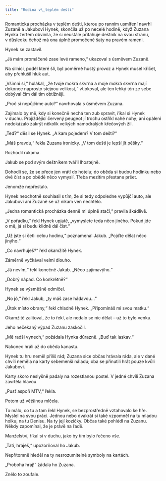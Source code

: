 ```yaml
---
title: "Rodina v\_teplém dešti"
---
```


Romantická procházka v teplém dešti, kterou po ranním usmíření navrhl Zuzaně a Jakubovi Hynek, skončila už po necelé hodině, když Zuzana Hynka žertem obvinila, že si neustále přitahuje deštník na svou stranu, v důsledku čehož má ona úplně promočené šaty na pravém rameni.

  

Hynek se zastavil.

„Já mám promáčené zase levé rameno,“ ukazoval s úsměvem Zuzaně.

Na silnici, podél které šli, byl poměrně hustý provoz a Hynek musel křičet, aby přehlušil hluk aut.

„Všimni si,“ hulákal, „že tvoje mokrá skvrna a moje mokrá skvrna mají dokonce naprosto stejnou velikost,“ vtipkoval, ale ten lehký tón ze sebe dobýval čím dál tím obtížněji.

„Proč si nepůjčíme auto?“ navrhovala s úsměvem Zuzana.

Zajímalo by mě, kdy si konečně nechá ten zub spravit, říkal si Hynek v duchu. Projíždějící červený peugeot jí trochu ostříkl nahé nohy; ani opálení nedokázalo zakrýt několik velkých namodralých křečových žil.

„Teď?“ děsil se Hynek. „A kam pojedem? V tom dešti?“

„Máš pravdu,“ řekla Zuzana ironicky. „V tom dešti je lepší jít pěšky.“

Rozhodil rukama.

Jakub se pod svým deštníkem tvářil lhostejně.

Dohodli se, že se přece jen vrátí do hotelu; do oběda si budou hodinku nebo dvě číst a po obědě něco vymyslí. Třeba mezitím přestane pršet.

Jenomže nepřestalo.

Hynek neochotně souhlasil s tím, že si tedy odpoledne vypůjčí auto, ale Jakubovi ani Zuzaně se už nikam ven nechtělo.

„Jedna romantická procházka denně mi úplně stačí,“ pravila škádlivě.

„V pořádku,“ řekl Hynek upjatě, „vymyslete teda něco jiného. Pokud jde o mě, já si budu klidně dál číst.“

„Už jste si četli celou hodinu,“ poznamenal Jakub. „Pojďte dělat něco jinýho.“

„Co navrhuješ?“ řekl okamžitě Hynek.

Záměrně vyčkával velmi dlouho.

„Já nevím,“ řekl konečně Jakub. „Něco zajímavýho.“

„Dobrý nápad. Co konkrétně?“

Hynek se výsměšně odmlčel.

„No jó,“ řekl Jakub, „ty máš zase hádavou…“

„Útok místo obrany,“ řekl chladně Hynek. „Připomínáš mi svou matku.“

Okamžitě zalitoval, že to řekl, ale nedalo se nic dělat – už to bylo venku.

Jeho nečekaný výpad Zuzanu zaskočil.

„Mě radši vynech,“ požádala Hynka důrazně. „Buď tak laskav.“

Nakonec hráli až do oběda kanastu.

Hynek tu hru neměl příliš rád; Zuzana sice občas hrávala ráda, ale v dané chvíli neměla na karty sebemenší náladu; oba se přinutili hrát pouze kvůli Jakubovi.

Karty skoro neslyšně padaly na rozestlanou postel. V jedné chvíli Zuzana zavrtěla hlavou.

„Pusť aspoň MTV,“ řekla.

Potom už většinou mlčela.

To málo, co tu a tam řekl Hynek, se bezprostředně vztahovalo ke hře. Myslel na svou práci. Jednou nebo dvakrát si také vzpomněl na tu mladou holku, na tu Denisu. Na ty její kozičky. Občas také pohlédl na Zuzanu. Někdy zapomínal, že je právě na řadě.

Manželství, říkal si v duchu, jako by tím bylo řečeno vše.

„Tati, hraješ,“ upozorňoval ho Jakub.

Nepřítomně hleděl na ty nesrozumitelné symboly na kartách.

„Proboha hraj!“ žádala ho Zuzana.

Znělo to zoufale.
